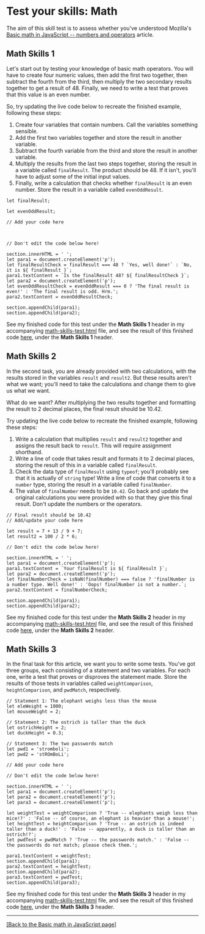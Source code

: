 # Test your skills: Math

The aim of this skill test is to assess whether you've understood Mozilla's [Basic math in JavaScript -- numbers and operators]() article.

## Math Skills 1

Let's start out by testing your knowledge of basic math operators. You will have to create four numeric values, then add the first two together, then subtract the fourth from the third, then multiply the two secondary results together to get a result of 48. Finally, we need to write a test that proves that this value is an even number.

So, try updating the live code below to recreate the finished example, following these steps:

1. Create four variables that contain numbers. Call the variables something sensible.
2. Add the first two variables together and store the result in another variable.
3. Subtract the fourth variable from the third and store the result in another variable.
4. Multiply the results from the last two steps together, storing the result in a variable called `finalResult`. The product should be 48. If it isn't, you'll have to adjust some of the initial input values.
5. Finally, write a calculation that checks whether `finalResult` is an even number. Store the result in a variable called `evenOddResult`.

```
let finalResult;

let evenOddResult;

// Add your code here



// Don't edit the code below here!

section.innerHTML = ' ';
let para1 = document.createElement('p');
let finalResultCheck = finalResult === 48 ? `Yes, well done!` : `No, it is ${ finalResult }`;
para1.textContent = `Is the finalResult 48? ${ finalResultCheck }`;
let para2 = document.createElement('p');
let evenOddResultCheck = evenOddResult === 0 ? 'The final result is even!' : 'The final result is odd. Hrm.';
para2.textContent = evenOddResultCheck;

section.appendChild(para1);
section.appendChild(para2);
```
See my finished code for this test under the **Math Skills 1** header in my accompanying [math-skills-test.html](https://github.com/AndrewSRea/My_Learning_Port/blob/main/JavaScript/JS_First_Steps/Basic_Math_JS/Skills_Test/math-skills-test.html) file, and see the result of this finished code [here](), under the **Math Skills 1** header.

## Math Skills 2

In the second task, you are already provided with two calculations, with the results stored in the variables `result` and `result2`. But these results aren't what we want; you'll need to take the calculations and change them to give us what we want.

What do we want? After multiplying the two results together and formatting the result to 2 decimal places, the final result should be 10.42.

Try updating the live code below to recreate the finished example, following these steps:

1. Write a calculation that multiplies `result` and `result2` together and assigns the result back to `result`. This will require assignment shorthand.
2. Write a line of code that takes result and formats it to 2 decimal places, storing the result of this in a variable called `finalResult`.
3. Check the data type of `finalResult` using `typeof`; you'll probably see that it is actually of `string` type! Write a line of code that converts it to a `number` type, storing the result in a variable called `finalNumber`.
4. The value of `finalNumber` needs to be `10.42`. Go back and update the original calculations you were provided with so that they give this final result. Don't update the numbers or the operators.

```
// Final result should be 10.42
// Add/update your code here

let result = 7 + 13 / 9 + 7;
let result2 = 100 / 2 * 6;

// Don't edit the code below here!

section.innerHTML = ' ';
let para1 = document.createElement('p');
para1.textContent = `Your finalResult is ${ finalResult }`;
let para2 = document.createElement('p');
let finalNumberCheck = isNaN(finalNumber) === false ? 'finalNumber is a number type. Well done!' : 'Oops! finalNumber is not a number.`;
para2.textContent = finalNumberCheck;

section.appendChild(para1);
section.appendChild(para2);
```
See my finished code for this test under the **Math Skills 2** header in my accompanying [math-skills-test.html](https://github.com/AndrewSRea/My_Learning_Port/blob/main/JavaScript/JS_First_Steps/Basic_Math_JS/Skills_Test/math-skills-test.html) file, and see the result of this finished code [here](), under the **Math Skills 2** header.

## Math Skills 3

In the final task for this article, we want you to write some tests. You've got three groups, each consisting of a statement and two variables. For each one, write a test that proves or disproves the statement made. Store the results of those tests in variables called `weightComparison`, `heightComparison`, and `pwdMatch`, respectively.
```
// Statement 1: The elephant weighs less than the mouse
let eleWeight = 1000;
let mouseWeight = 2;

// Statement 2: The ostrich is taller than the duck
let ostrichHeight = 2;
let duckHeight = 0.3;

// Statement 3: The two passwords match
let pwd1 = 'stromboli';
let pwd2 = 'stROmBoLi';

// Add your code here

// Don't edit the code below here!

section.innerHTML = ' ';
let para1 = document.createElement('p');
let para2 = document.createElement('p');
let para3 = document.createElement('p');

let weightTest = weightComparison ? 'True -- elephants weigh less than mice!?' : 'False -- of course, an elephant is heavier than a mouse!';
let heightTest = heightComparison ? 'True -- an ostrich is indeed taller than a duck!' : 'False -- apparently, a duck is taller than an ostrich!?';
let pwdTest = pwdMatch ? 'True -- the passwords match.' : 'False -- the passwords do not match; please check them.';

para1.textContent = weightTest;
section.appendChild(para1);
para2.textContent = heightTest;
section.appendChild(para2);
para3.textContent = pwdTest;
section.appendChild(para3);
```
See my finished code for this test under the **Math Skills 3** header in my accompanying [math-skills-test.html](https://github.com/AndrewSRea/My_Learning_Port/blob/main/JavaScript/JS_First_Steps/Basic_Math_JS/Skills_Test/math-skills-test.html) file, and see the result of this finished code [here](), under the **Math Skills 3** header.

<hr>

[[Back to the Basic math in JavaScript page]](https://github.com/AndrewSRea/My_Learning_Port/tree/main/JavaScript/JS_First_Steps/Basic_Math_JS#basic-math-in-javascript----numbers-and-operators)